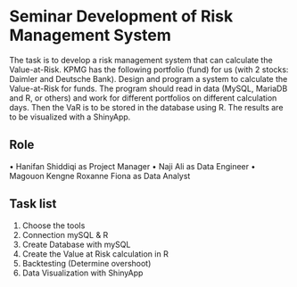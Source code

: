 # Seminar Development of Risk Management System

The task is to develop a risk management system that can calculate the Value-at-Risk. KPMG has the following portfolio (fund) for us (with 2 stocks: Daimler and Deutsche Bank). Design and program a system to calculate the Value-at-Risk for funds. The program should read in data (MySQL, MariaDB and R, or others) and work for different portfolios on different calculation days. Then the VaR is to be stored in the database using R. The results are to be visualized with a ShinyApp.

## Role
 • Hanifan Shiddiqi as Project Manager
 • Naji Ali as Data Engineer
 • Magouon Kengne Roxanne Fiona as Data Analyst

## Task list
1. Choose the tools
2. Connection mySQL & R
3. Create Database with mySQL
4. Create the Value at Risk calculation in R
5. Backtesting (Determine overshoot)
6. Data Visualization with ShinyApp

